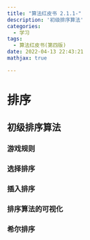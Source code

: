 ```yaml
---
title: "算法红皮书 2.1.1-"
description: '初级排序算法'
categories:
  - 学习
tags:
  - 算法红皮书(第四版)
date: 2022-04-13 22:43:21
mathjax: true

---
```


# 排序

## 初级排序算法

### 游戏规则

### 选择排序

### 插入排序

### 排序算法的可视化

### 希尔排序



